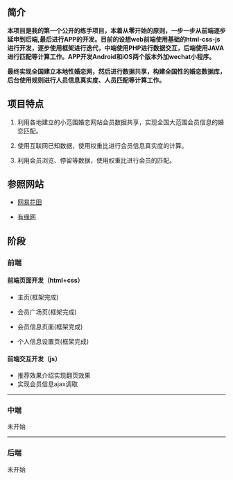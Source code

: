 ## 简介

**本项目是我的第一个公开的练手项目，本着从零开始的原则，一步一步从前端逐步延申到后端,最后进行APP的开发。目前的设想web前端使用基础的html-css-js进行开发，逐步使用框架进行迭代，中端使用PHP进行数据交互，后端使用JAVA进行匹配等计算工作。APP开发Android和iOS两个版本外加wechat小程序。**

**最终实现全国建立本地性婚恋网，然后进行数据共享，构建全国性的婚恋数据库，后台使用规则进行人员信息真实度、人员匹配等计算工作。**

## 项目特点

1. 利用各地建立的小范围婚恋网站会员数据共享，实现全国大范围会员信息的婚恋匹配。

2. 使用互联网已知数据，使用权重比进行会员信息真实度的计算。

3. 利用会员浏览、停留等数据，使用权重比进行会员的匹配。

## 参照网站

- [网易花田](https://love.163.com/)

- [有缘网](http://www.youyuan.com)

## 阶段

### 前端

#### 前端页面开发（html+css）

- 主页(框架完成)

- 会员广场页(框架完成)

- 会员信息页面(框架完成)

- 个人信息设置页(框架完成)

#### 前端交互开发（js）

- 推荐效果介绍实现翻页效果
- 实现会员信息ajax调取

---

### 中端

未开始

--- 

### 后端

未开始